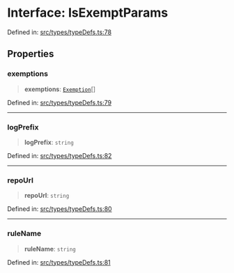# Interface: IsExemptParams

Defined in: [src/types/typeDefs.ts:78](https://github.com/zotoio/x-fidelity/blob/f39ce89f1db3ea0cfe6f222cf6cc7fcd78a94dca/src/types/typeDefs.ts#L78)

## Properties

### exemptions

> **exemptions**: [`Exemption`](Exemption.md)[]

Defined in: [src/types/typeDefs.ts:79](https://github.com/zotoio/x-fidelity/blob/f39ce89f1db3ea0cfe6f222cf6cc7fcd78a94dca/src/types/typeDefs.ts#L79)

***

### logPrefix

> **logPrefix**: `string`

Defined in: [src/types/typeDefs.ts:82](https://github.com/zotoio/x-fidelity/blob/f39ce89f1db3ea0cfe6f222cf6cc7fcd78a94dca/src/types/typeDefs.ts#L82)

***

### repoUrl

> **repoUrl**: `string`

Defined in: [src/types/typeDefs.ts:80](https://github.com/zotoio/x-fidelity/blob/f39ce89f1db3ea0cfe6f222cf6cc7fcd78a94dca/src/types/typeDefs.ts#L80)

***

### ruleName

> **ruleName**: `string`

Defined in: [src/types/typeDefs.ts:81](https://github.com/zotoio/x-fidelity/blob/f39ce89f1db3ea0cfe6f222cf6cc7fcd78a94dca/src/types/typeDefs.ts#L81)
